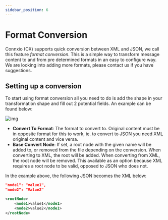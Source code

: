 ```yaml
---
sidebar_position: 6
---
```


# Format Conversion

Connxio (CX) supports quick conversion between XML and JSON, we call this feature *format conversion*. This is a simple way to transform message content to and from pre determined formats in an easy to configure way. We are looking into adding more formats, please contact us if you have suggestions.

## Setting up a conversion

To start using format conversion all you need to do is add the shape in your transformation shape and fill out 2 potential fields. An example can be found below:

![img](https://cmhpictsa.blob.core.windows.net/pictures/Format%20convert%20menu.PNG?sv=2020-04-08&st=2021-10-26T11%3A21%3A32Z&se=2040-10-27T11%3A21%3A00Z&sr=b&sp=r&sig=TVnFjS4f4ZHllOYaWkqvL%2BKu0%2FvM4Wdw9WYidJik8OM%3D)

- **Convert To Format**: The format to convert to. Original content must be in opposite format for this to work, ie. to convert to JSON you need XML original content and vice versa.
- **Base Convert Node**: If set, a root node with the given name will be added to, or removed from the file depending on the conversion. When converting to XML, the root will be added. When converting from XML, the root node will be removed. This available as an option because XML requires a root node to be valid, opposed to JSON who does not.

In the example above, the following JSON becomes the XML below:

```json
"node1": "value1",
"node2": "Value2"
```

```xml
<rootNode>
    <node1>value1</node1>
    <node2>value2</node1>
</rootNode>
```

